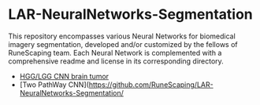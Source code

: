 # LAR-NeuralNetworks-Segmentation

This repository encompasses various Neural Networks for biomedical imagery segmentation, developed and/or customized by the fellows of RuneScaping team. Each Neural Network is complemented with a comprehensive readme and license in its corresponding directory.

* [HGG/LGG  CNN brain tumor](https://github.com/RuneScaping/LAR-NeuralNetworks-Segmentation/tree/master/brain_tumor_segmentation_cnn)
* [Two PathWay CNN](https://github.com/RuneScaping/LAR-NeuralNetworks-Segmentation/